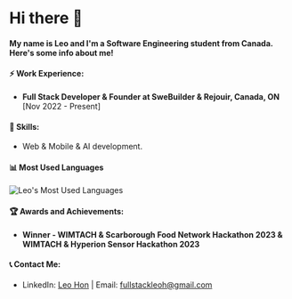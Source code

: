 # Hi there 👋

#### My name is Leo and I'm a Software Engineering student from Canada. Here's some info about me!

#### ⚡ Work Experience:
- **Full Stack Developer & Founder at SweBuilder & Rejouir, Canada, ON** [Nov 2022 - Present]

#### 🌱 Skills:
- Web & Mobile & AI development.

#### 📊 Most Used Languages
![Leo's Most Used Languages](https://github-readme-stats.vercel.app/api/top-langs/?username=leohonlmc&layout=compact)

#### 🏆 Awards and Achievements:
- **Winner - WIMTACH & Scarborough Food Network Hackathon 2023 & WIMTACH & Hyperion Sensor Hackathon 2023**

#### 📞 Contact Me:
- LinkedIn: [Leo Hon](https://www.linkedin.com/in/hon-leo-aa12881b2/) | Email: fullstackleoh@gmail.com

